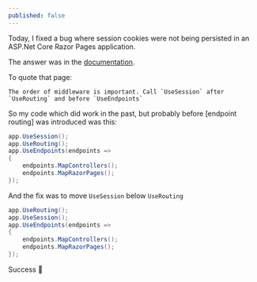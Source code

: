 ```yaml
---
published: false
---
```

Today, I fixed a bug where session cookies were not being persisted in an ASP.Net Core Razor Pages application.

The answer was in the [documentation](https://docs.microsoft.com/en-us/aspnet/core/fundamentals/app-state?view=aspnetcore-3.1#configure-session-state).

To quote that page:

    The order of middleware is important. Call `UseSession` after `UseRouting` and before `UseEndpoints`


So my code which did work in the past, but probably before [endpoint routing] was introduced was this:

```csharp
app.UseSession();
app.UseRouting();
app.UseEndpoints(endpoints =>
{
    endpoints.MapControllers();
    endpoints.MapRazorPages();
});
```

And the fix was to move `UseSession` below `UseRouting`

```csharp
app.UseRouting();
app.UseSession();
app.UseEndpoints(endpoints =>
{
    endpoints.MapControllers();
    endpoints.MapRazorPages();
});
```

Success 🎉



